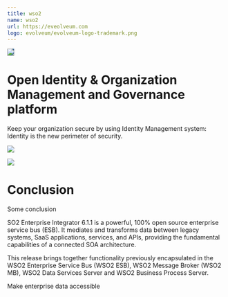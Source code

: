 ```yaml
---
title: wso2
name: wso2
url: https://eveolveum.com
logo: evolveum/evolveum-logo-trademark.png
---
```


<img style="background-color:#4E769A" src="evolveum/midPoint.png"/>

# Open Identity & Organization Management and Governance platform
Keep your organization secure by using Identity Management system: Identity is the new perimeter of security.

![](evolveum/midPointSummary.png)

![](https://lastfm-img2.akamaized.net/i/u/avatar170s/17ac087f23bf4c21cc399a6696bda616.jpg)

# Conclusion
Some conclusion


SO2 Enterprise Integrator 6.1.1 is a powerful, 100% open source enterprise service bus (ESB). It mediates and transforms data between legacy systems, SaaS applications, services, and APIs, providing the fundamental capabilities of a connected SOA architecture.

This release brings together functionality previously encapsulated in the WSO2 Enterprise Service Bus (WSO2 ESB), WSO2 Message Broker (WSO2 MB), WSO2 Data Services Server and WSO2 Business Process Server.

Make enterprise data accessible